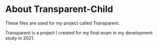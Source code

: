 # About Transparent-Child

These files are used for my project called Transparent.

Transparent is a project I created for my final exam in my development study in 2021.
